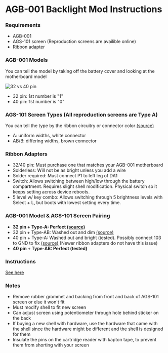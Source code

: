 # AGB-001 Backlight Mod Instructions


### Requirements

* AGB-001
* AGS-101 screen (Reproduction screens are availible online)
* Ribbon adapter


### AGB-001 Models

You can tell the model by taking off the battery cover and looking at the motherboard model

![32 vs 40 pin](http://img.auctiva.com/imgdata/1/6/9/2/4/4/2/webimg/715988387_o.jpg)

* 32 pin: 1st number is "1"
* 40 pin: 1st number is "0"


### AGS-101 Screen Types (All reproduction screens are Type A)

You can tell the type by the ribbon circuitry or connector color [(source)](https://gbatemp.net/threads/gba-backlight-agb-001.328487/page-44#post-5465938)

* A: uniform widths, white connector
* AB/B:  differing widths, brown connector


### Ribbon Adapters

* 32/40 pin: Must purchase one that matches your AGB-001 motherboard
* Solderless: Will not be as bright unless you add a wire
* Solder required: Must connect P1 to left leg of DA1
* Switch: Allows switching between high/low through the battery compartment. Requires slight shell modification. Physical switch so it keeps setting across device reboots.
* 5 level w/ key combo: Allows switching through 5 brightness levels with Select + L, but boots with lowest setting every time.


### AGB-001 Model & AGS-101 Screen Pairing

* **32 pin + Type-A: Perfect [(source)](https://gbatemp.net/threads/gba-backlight-AGB--001.328487/page-44#post-5465938)**
* 32 pin + Type-AB: Washed out and dim [(source)](https://gbatemp.net/threads/gba-backlight-AGB--001.328487/page-44#post-5465938)
* 40 pin + Type-A: Washed out and bright (tested). Possibly connect 103 to GND to fix [(source)](https://gbatemp.net/threads/gba-backlight-AGB--001.328487/page-44#post-5479603) (Newer ribbon adapters do not have this issue)
* **40 pin + Type-AB: Perfect (tested)**


### Instructions

[See here](https://rosecoloredgaming.files.wordpress.com/2013/11/gba-back-light-instructions-v41.pdf)


### Notes

* Remove rubber grommet and backing from front and back of AGS-101 screen or else it won't fit
* Must modify shell to fit new screen
* Can adjust screen using potentiometer through hole behind sticker on the back
* If buying a new shell with hardware, use the hardware that came with the shell since the hardware might be different and the shell is designed for them
* Insulate the pins on the cartridge reader with kapton tape, to prevent them from shorting with your screen
